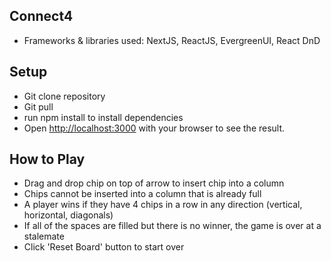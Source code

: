 ## Connect4
- Frameworks & libraries used: NextJS, ReactJS, EvergreenUI, React DnD

## Setup
- Git clone repository
- Git pull
- run npm install to install dependencies
- Open [http://localhost:3000](http://localhost:3000) with your browser to see the result.

## How to Play
- Drag and drop chip on top of arrow to insert chip into a column
- Chips cannot be inserted into a column that is already full
- A player wins if they have 4 chips in a row in any direction (vertical, horizontal, diagonals)
- If all of the spaces are filled but there is no winner, the game is over at a stalemate
- Click 'Reset Board' button to start over






